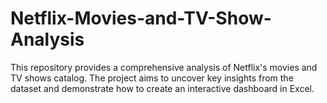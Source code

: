 # Netflix-Movies-and-TV-Show-Analysis
This repository provides a comprehensive analysis of Netflix's movies and TV shows catalog. The project aims to uncover key insights from the dataset and demonstrate how to create an interactive dashboard in Excel.
